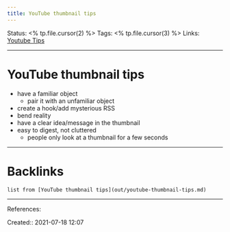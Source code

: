 ```yaml
---
title: YouTube thumbnail tips
---
```

Status: <% tp.file.cursor(2) %>
Tags: <% tp.file.cursor(3) %>
Links: [Youtube Tips](out/youtube-tips.md)
___
# YouTube thumbnail tips
- have a familiar object
	- pair it with an unfamiliar object
- create a hook/add mysterious RSS
- bend reality
- have a clear idea/message in the thumbnail
- easy to digest, not cluttered
	- people only look at a thumbnail for a few seconds
___
# Backlinks
```dataview
list from [YouTube thumbnail tips](out/youtube-thumbnail-tips.md)
```
___
References:

Created:: 2021-07-18 12:07
